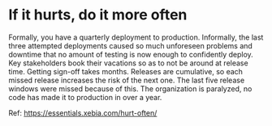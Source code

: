 # If it hurts, do it more often

Formally, you have a quarterly deployment to production. Informally, the last three attempted deployments caused so much unforeseen problems and downtime that no amount of testing is now enough to confidently deploy. Key stakeholders book their vacations so as to not be around at release time. Getting sign-off takes months. Releases are cumulative, so each missed release increases the risk of the next one. The last five release windows were missed because of this. The organization is paralyzed, no code has made it to production in over a year.

Ref: https://essentials.xebia.com/hurt-often/